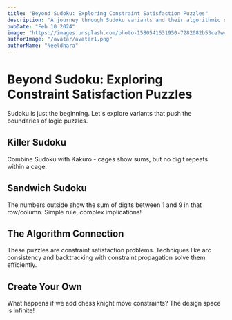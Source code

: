 ```yaml
---
title: "Beyond Sudoku: Exploring Constraint Satisfaction Puzzles"
description: "A journey through Sudoku variants and their algorithmic solutions."
pubDate: "Feb 10 2024"
image: "https://images.unsplash.com/photo-1580541631950-7282082b53ce?w=400&auto=format&fit=crop&q=60"
authorImage: "/avatar/avatar1.png"
authorName: "Neeldhara"
---
```


# Beyond Sudoku: Exploring Constraint Satisfaction Puzzles

Sudoku is just the beginning. Let's explore variants that push the boundaries of logic puzzles.

## Killer Sudoku

Combine Sudoku with Kakuro - cages show sums, but no digit repeats within a cage.

## Sandwich Sudoku

The numbers outside show the sum of digits between 1 and 9 in that row/column. Simple rule, complex implications!

## The Algorithm Connection

These puzzles are constraint satisfaction problems. Techniques like arc consistency and backtracking with constraint propagation solve them efficiently.

## Create Your Own

What happens if we add chess knight move constraints? The design space is infinite!
